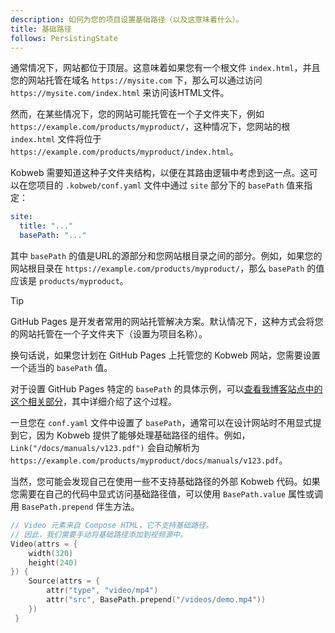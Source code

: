 ```yaml
---
description: 如何为您的项目设置基础路径（以及这意味着什么）。
title: 基础路径
follows: PersistingState
---
```


通常情况下，网站都位于顶层。这意味着如果您有一个根文件 `index.html`，并且您的网站托管在域名 `https://mysite.com` 下，那么可以通过访问 `https://mysite.com/index.html` 来访问该HTML文件。

然而，在某些情况下，您的网站可能托管在一个子文件夹下，例如 `https://example.com/products/myproduct/`，这种情况下，您网站的根 `index.html` 文件将位于 `https://example.com/products/myproduct/index.html`。

Kobweb 需要知道这种子文件夹结构，以便在其路由逻辑中考虑到这一点。这可以在您项目的 `.kobweb/conf.yaml` 文件中通过 `site` 部分下的 `basePath` 值来指定：

```yaml
site:
  title: "..."
  basePath: "..."
```

其中 `basePath` 的值是URL的源部分和您网站根目录之间的部分。例如，如果您的网站根目录在 `https://example.com/products/myproduct/`，那么 `basePath` 的值应该是 `products/myproduct`。

> [!TIP]
> GitHub Pages 是开发者常用的网站托管解决方案。默认情况下，这种方式会将您的网站托管在一个子文件夹下（设置为项目名称）。
>
> 换句话说，如果您计划在 GitHub Pages 上托管您的 Kobweb 网站，您需要设置一个适当的 `basePath` 值。
>
> 对于设置 GitHub Pages 特定的 `basePath` 的具体示例，可以[查看我博客站点中的这个相关部分](https://bitspittle.dev/blog/2022/static-deploy#base-path)，其中详细介绍了这个过程。

一旦您在 `conf.yaml` 文件中设置了 `basePath`，通常可以在设计网站时不用显式提到它，因为 Kobweb 提供了能够处理基础路径的组件。例如，`Link("/docs/manuals/v123.pdf")` 会自动解析为 `https://example.com/products/myproduct/docs/manuals/v123.pdf`。

当然，您可能会发现自己在使用一些不支持基础路径的外部 Kobweb 代码。如果您需要在自己的代码中显式访问基础路径值，可以使用 `BasePath.value` 属性或调用 `BasePath.prepend` 伴生方法。

```kotlin
// Video 元素来自 Compose HTML，它不支持基础路径。
// 因此，我们需要手动将基础路径添加到视频源中。
Video(attrs = {
    width(320)
    height(240)
}) {
    Source(attrs = {
        attr("type", "video/mp4")
        attr("src", BasePath.prepend("/videos/demo.mp4"))
    })
 }
```
